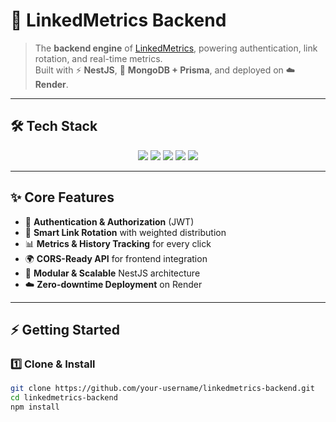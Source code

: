 # 🔗 LinkedMetrics Backend

> The **backend engine** of [LinkedMetrics](https://link-metrics-frontend.vercel.app), powering authentication, link rotation, and real-time metrics.  
Built with ⚡ **NestJS**, 💾 **MongoDB + Prisma**, and deployed on ☁️ **Render**.

---

## 🛠️ Tech Stack

<p align="center">
  <img src="https://img.shields.io/badge/NestJS-E0234E?style=for-the-badge&logo=nestjs&logoColor=white" />
  <img src="https://img.shields.io/badge/MongoDB-47A248?style=for-the-badge&logo=mongodb&logoColor=white" />
  <img src="https://img.shields.io/badge/Prisma-2D3748?style=for-the-badge&logo=prisma&logoColor=white" />
  <img src="https://img.shields.io/badge/TypeScript-3178C6?style=for-the-badge&logo=typescript&logoColor=white" />
  <img src="https://img.shields.io/badge/Render-46E3B7?style=for-the-badge&logo=render&logoColor=white" />
</p>

---

## ✨ Core Features

- 🔐 **Authentication & Authorization** (JWT)  
- 🔗 **Smart Link Rotation** with weighted distribution  
- 📊 **Metrics & History Tracking** for every click  
- 🌍 **CORS-Ready API** for frontend integration  
- 🧩 **Modular & Scalable** NestJS architecture  
- ☁️ **Zero-downtime Deployment** on Render  

---

## ⚡ Getting Started

### 1️⃣ Clone & Install
```bash
git clone https://github.com/your-username/linkedmetrics-backend.git
cd linkedmetrics-backend
npm install

